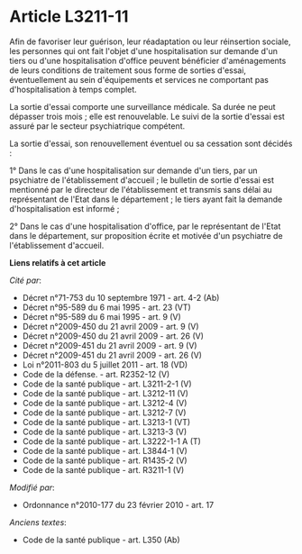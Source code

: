 # Article L3211-11

Afin de favoriser leur guérison, leur réadaptation ou leur réinsertion sociale, les personnes qui ont fait l'objet d'une
hospitalisation sur demande d'un tiers ou d'une hospitalisation d'office peuvent bénéficier d'aménagements de leurs
conditions de traitement sous forme de sorties d'essai, éventuellement au sein d'équipements et services ne comportant pas
d'hospitalisation à temps complet. 

La sortie d'essai comporte une surveillance médicale. Sa durée ne peut dépasser trois mois ; elle est renouvelable. Le suivi
de la sortie d'essai est assuré par le secteur psychiatrique compétent. 

La sortie d'essai, son renouvellement éventuel ou sa cessation sont décidés : 

1° Dans le cas d'une hospitalisation sur demande d'un tiers, par un psychiatre de l'établissement d'accueil ; le bulletin de
sortie d'essai est mentionné par le directeur de l'établissement et transmis sans délai au représentant de l'Etat dans le
département ; le tiers ayant fait la demande d'hospitalisation est informé ; 

2° Dans le cas d'une hospitalisation d'office, par le représentant de l'Etat dans le département, sur proposition écrite et
motivée d'un psychiatre de l'établissement d'accueil.

**Liens relatifs à cet article**

_Cité par_:

  - Décret n°71-753 du 10 septembre 1971 - art. 4-2 (Ab)
  - Décret n°95-589 du 6 mai 1995 - art. 23 (VT)
  - Décret n°95-589 du 6 mai 1995 - art. 9 (V)
  - Décret n°2009-450 du 21 avril 2009 - art. 9 (V)
  - Décret n°2009-450 du 21 avril 2009 - art. 26 (V)
  - Décret n°2009-451 du 21 avril 2009 - art. 9 (V)
  - Décret n°2009-451 du 21 avril 2009 - art. 26 (V)
  - Loi n°2011-803 du 5 juillet 2011 - art. 18 (VD)
  - Code de la défense. - art. R2352-12 (V)
  - Code de la santé publique - art. L3211-2-1 (V)
  - Code de la santé publique - art. L3212-11 (V)
  - Code de la santé publique - art. L3212-4 (V)
  - Code de la santé publique - art. L3212-7 (V)
  - Code de la santé publique - art. L3213-1 (VT)
  - Code de la santé publique - art. L3213-3 (V)
  - Code de la santé publique - art. L3222-1-1 A (T)
  - Code de la santé publique - art. L3844-1 (V)
  - Code de la santé publique - art. R1435-2 (V)
  - Code de la santé publique - art. R3211-1 (V)

_Modifié par_:

  - Ordonnance n°2010-177 du 23 février 2010 - art. 17

_Anciens textes_:

  - Code de la santé publique - art. L350 (Ab)
